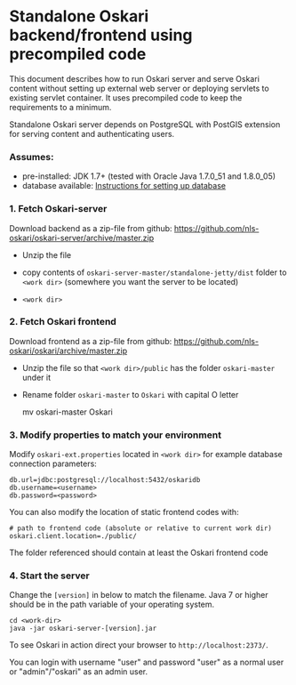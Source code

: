 # Standalone Oskari backend/frontend using precompiled code

This document describes how to run Oskari server and serve Oskari content without setting up external web server
or deploying servlets to existing servlet container. It uses precompiled code to keep the requirements to a minimum.

Standalone Oskari server depends on PostgreSQL with PostGIS extension for serving content and authenticating users.

### Assumes:

* pre-installed: JDK 1.7+ (tested with Oracle Java 1.7.0_51 and 1.8.0_05)
* database available: [Instructions for setting up database](/documentation/backend/database-create)

### 1. Fetch Oskari-server

Download backend as a zip-file from github: https://github.com/nls-oskari/oskari-server/archive/master.zip

* Unzip the file

* copy contents of `oskari-server-master/standalone-jetty/dist` folder to `<work dir>` (somewhere you want the server to be located)

* `<work dir>`

### 2. Fetch Oskari frontend

Download frontend as a zip-file from github: https://github.com/nls-oskari/oskari/archive/master.zip

* Unzip the file so that `<work dir>/public` has the folder `oskari-master` under it

* Rename folder `oskari-master` to `Oskari` with capital O letter

    mv oskari-master Oskari

### 3. Modify properties to match your environment

Modify `oskari-ext.properties` located in `<work dir>` for example database connection parameters:

    db.url=jdbc:postgresql://localhost:5432/oskaridb
    db.username=<username>
    db.password=<password>

You can also modify the location of static frontend codes with:

    # path to frontend code (absolute or relative to current work dir)
    oskari.client.location=./public/

The folder referenced should contain at least the Oskari frontend code

### 4. Start the server

Change the `[version]` in below to match the filename. Java 7 or higher should be in the path variable of your operating system.

    cd <work-dir>
    java -jar oskari-server-[version].jar

To see Oskari in action direct your browser to `http://localhost:2373/`.

You can login with username "user" and password "user" as a normal user or "admin"/"oskari" as an admin user.